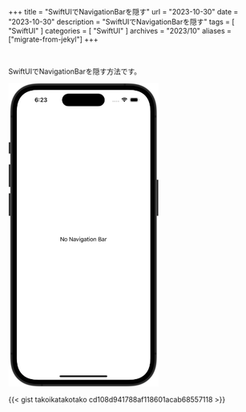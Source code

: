 +++
title = "SwiftUIでNavigationBarを隠す"
url = "2023-10-30"
date = "2023-10-30"
description = "SwiftUIでNavigationBarを隠す"
tags = [
  "SwiftUI"
]
categories = [
  "SwiftUI"
]
archives = "2023/10"
aliases = ["migrate-from-jekyl"]
+++

<br>

SwiftUIでNavigationBarを隠す方法です。


<img src="1.png" width="300px" alt="SwiftUIでNavigationBarを隠す">

{{< gist takoikatakotako cd108d941788af118601acab68557118 >}}
